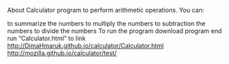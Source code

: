 About
Calculator program to perform arithmetic operations.
You can:

to summarize the numbers
to multiply the numbers
to subtraction the numbers
to divide the numbers
To run the program
download program end run “Calculator.html”
to link <http://DimaHmaruk.github.io/calculator/Calculator.html>
http://mozilla.github.io/calculator/test/
